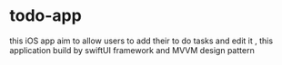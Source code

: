 # todo-app
this iOS app aim to allow users to add their to do tasks and edit it , this application build by swiftUI framework and MVVM design pattern
